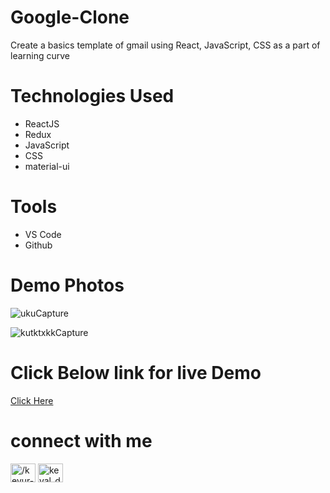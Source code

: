 # Google-Clone

Create a basics template of gmail using React, JavaScript, CSS as a part of learning curve

# Technologies Used

- ReactJS
- Redux
- JavaScript
- CSS
- material-ui

# Tools

- VS Code
- Github

# Demo Photos

![ukuCapture](https://user-images.githubusercontent.com/89068106/152650767-7d65b926-835b-432d-a534-494819cf9ace.PNG)

![kutktxkkCapture](https://user-images.githubusercontent.com/89068106/152650771-42ef552d-ccb4-4130-9730-34f7baf7ee62.PNG)

# Click Below link for live Demo

<a href = "https://gmailtemplate.vercel.app/"> Click Here </a>

# connect with me

<!-- <h3 align="left">Connect with me:</h3> -->
<p align="left" margin="10px">
<a href="https://linkedin.com/in//keyur-diwan-889a59189" target="blank"><img align="center" src="https://raw.githubusercontent.com/rahuldkjain/github-profile-readme-generator/master/src/images/icons/Social/linked-in-alt.svg" alt="/keyur-diwan-889a59189" height="30" width="40" /></a>
<a href="https://twitter.com/keval_diwan" target="blank"><img align="center" src="https://raw.githubusercontent.com/rahuldkjain/github-profile-readme-generator/master/src/images/icons/Social/twitter.svg" alt="keval_diwan" height="30" width="40" /></a>

</p>
